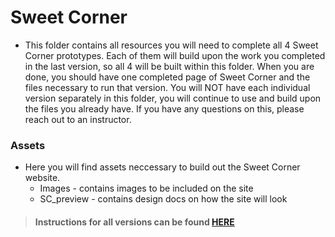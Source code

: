 # Sweet Corner

- This folder contains all resources you will need to complete all 4 Sweet Corner prototypes. Each of them will build upon the work you completed in the last version, so all 4 will be built within this folder. When you are done, you should have one completed page of Sweet Corner and the files necessary to run that version. You will NOT have each individual version separately in this folder, you will continue to use and build upon the files you already have. If you have any questions on this, please reach out to an instructor.

### Assets

- Here you will find assets neccessary to build out the Sweet Corner website.
	- Images - contains images to be included on the site
	- SC_preview - contains design docs on how the site will look

>#### Instructions for all versions can be found <a href="http://lfzprototypes.com/root-level-one/projects" target="_blank">HERE</a>
